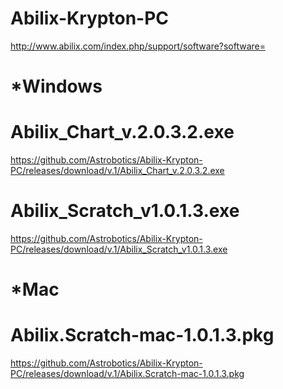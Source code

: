 # Abilix-Krypton-PC

http://www.abilix.com/index.php/support/software?software=



# *Windows
# Abilix_Chart_v.2.0.3.2.exe

https://github.com/Astrobotics/Abilix-Krypton-PC/releases/download/v.1/Abilix_Chart_v.2.0.3.2.exe


# Abilix_Scratch_v1.0.1.3.exe

https://github.com/Astrobotics/Abilix-Krypton-PC/releases/download/v.1/Abilix_Scratch_v1.0.1.3.exe


# *Mac
# Abilix.Scratch-mac-1.0.1.3.pkg

https://github.com/Astrobotics/Abilix-Krypton-PC/releases/download/v.1/Abilix.Scratch-mac-1.0.1.3.pkg

